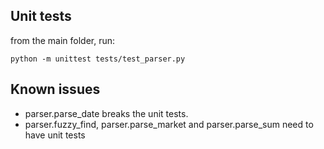 ## Unit tests

from the main folder, run:

```
python -m unittest tests/test_parser.py
```

## Known issues

* parser.parse_date breaks the unit tests.
* parser.fuzzy_find, parser.parse_market and parser.parse_sum need to have unit tests
